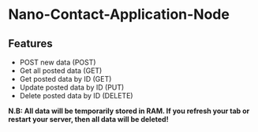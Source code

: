 # Nano-Contact-Application-Node

## Features
* POST new data (POST)
* Get all posted data (GET)
* Get posted data by ID (GET)
* Update posted data by ID (PUT)
* Delete posted data by ID (DELETE)

**N.B: All data will be temporarily stored in RAM. If you refresh your tab or restart your server, then all data will be deleted!**
